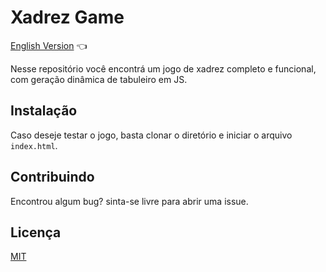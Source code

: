 # Xadrez Game

<a href="https://github.com/ItaloPussi/simpleGamesJS/blob/master/readme.md">English Version</a> 👈

Nesse repositório você encontrá um jogo de xadrez completo e funcional, com geração dinâmica de tabuleiro em JS.

## Instalação
Caso deseje testar o jogo, basta clonar o diretório e iniciar o arquivo ```index.html```.

## Contribuindo
Encontrou algum bug? sinta-se livre para abrir uma issue. 

## Licença
[MIT](https://choosealicense.com/licenses/mit/)
